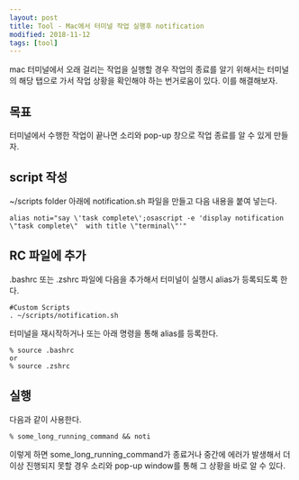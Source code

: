 ```yaml
---
layout: post
title: Tool - Mac에서 터미널 작업 실행후 notification
modified: 2018-11-12
tags: [tool]
---
```


mac 터미널에서 오래 걸리는 작업을 실행할 경우 작업의 종료를 알기 위해서는 터미널의 해당 탭으로 가서 작업 상황을 확인해야 하는 번거로움이 있다. 이를 해결해보자.

## 목표

터미널에서 수행한 작업이 끝나면 소리와 pop-up 창으로 작업 종료를 알 수 있게 만들자. 

## script 작성

~/scripts folder 아래에 notification.sh 파일을 만들고 다음 내용을 붙여 넣는다. 

```
alias noti="say \'task complete\';osascript -e 'display notification \"task complete\"  with title \"terminal\"'"
```

## RC 파일에 추가 

.bashrc 또는 .zshrc 파일에 다음을 추가해서 터미널이 실행시 alias가 등록되도록 한다. 

```
#Custom Scripts
. ~/scripts/notification.sh
```

터미널을 재시작하거나 또는 아래 명령을 통해 alias를 등록한다. 

```
% source .bashrc 
or
% source .zshrc
```

## 실행

다음과 같이 사용한다. 

```
% some_long_running_command && noti
```

이렇게 하면 some_long_running_command가 종료거나 중간에 에러가 발생해서 더이상 진행되지 못할 경우 소리와 pop-up window를 통해 그 상황을 바로 알 수 있다. 
